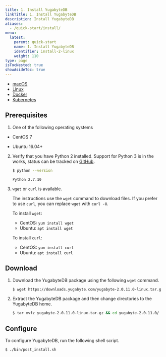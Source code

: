 ```yaml
---
title: 1. Install YugabyteDB
linkTitle: 1. Install YugabyteDB
description: Install YugabyteDB
aliases:
  - /quick-start/install/
menu:
  latest:
    parent: quick-start
    name: 1. Install YugabyteDB
    identifier: install-2-linux
    weight: 110
type: page
isTocNested: true
showAsideToc: true
---
```


<ul class="nav nav-tabs-alt nav-tabs-yb">

  <li >
    <a href="/latest/quick-start/install/macos" class="nav-link">
      <i class="fab fa-apple" aria-hidden="true"></i>
      macOS
    </a>
  </li>

  <li >
    <a href="/latest/quick-start/install/linux" class="nav-link active">
      <i class="fab fa-linux" aria-hidden="true"></i>
      Linux
    </a>
  </li>

  <li >
    <a href="/latest/quick-start/install/docker" class="nav-link">
      <i class="fab fa-docker" aria-hidden="true"></i>
      Docker
    </a>
  </li>

  <li >
    <a href="/latest/quick-start/install/kubernetes" class="nav-link">
      <i class="fas fa-cubes" aria-hidden="true"></i>
      Kubernetes
    </a>
  </li>

</ul>

## Prerequisites

1. One of the following operating systems

  - <i class="icon-centos"></i> CentOS 7

  - <i class="icon-ubuntu"></i> Ubuntu 16.04+

2. Verify that you have Python 2 installed. Support for Python 3 is in the works, status can be tracked on [GitHub](https://github.com/yugabyte/yugabyte-db/issues/3025).

    ```sh
    $ python --version
    ```

    ```
    Python 2.7.10
    ```

3. `wget` or `curl` is available.

    The instructions use the `wget` command to download files. If you prefer to use `curl`, you can replace `wget` with `curl -O`.

    To install `wget`:

    - CentOS: `yum install wget`
    - Ubuntu: `apt install wget`

    To install `curl`:

    - CentOS: `yum install curl`
    - Ubuntu: `apt install curl`

## Download

1. Download the YugabyteDB package using the following `wget` command.

    ```sh
    $ wget https://downloads.yugabyte.com/yugabyte-2.0.11.0-linux.tar.gz
    ```

2. Extract the YugabyteDB package and then change directories to the YugabyteDB home.

    ```sh
    $ tar xvfz yugabyte-2.0.11.0-linux.tar.gz && cd yugabyte-2.0.11.0/
    ```

## Configure

To configure YugabyteDB, run the following shell script.

```sh
$ ./bin/post_install.sh
```
